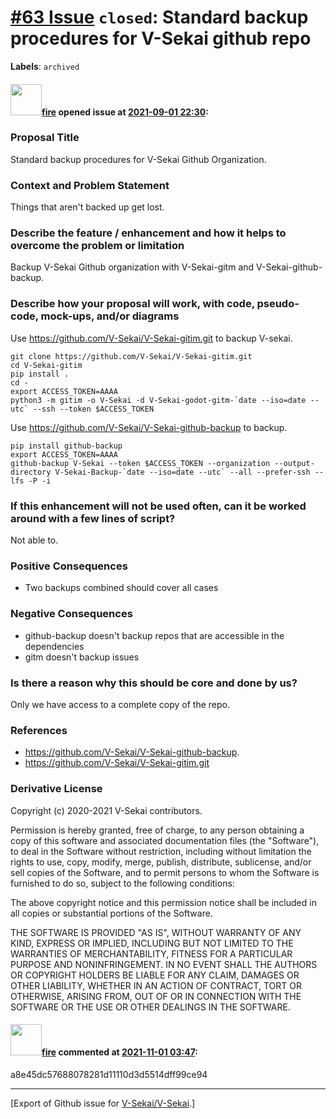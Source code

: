# [\#63 Issue](https://github.com/V-Sekai/V-Sekai/issues/63) `closed`: Standard backup procedures for V-Sekai github repo
**Labels**: `archived`


#### <img src="https://avatars.githubusercontent.com/u/32321?u=c2e06a3d2b49a467aa907e54aa259516440267cc&v=4" width="50">[fire](https://github.com/fire) opened issue at [2021-09-01 22:30](https://github.com/V-Sekai/V-Sekai/issues/63):

### Proposal Title

Standard backup procedures for V-Sekai Github Organization.

### Context and Problem Statement

Things that aren't backed up get lost.

### Describe the feature / enhancement and how it helps to overcome the problem or limitation

Backup V-Sekai Github organization with V-Sekai-gitm and V-Sekai-github-backup.


### Describe how your proposal will work, with code, pseudo-code, mock-ups, and/or diagrams

Use https://github.com/V-Sekai/V-Sekai-gitim.git to backup V-sekai.

```
git clone https://github.com/V-Sekai/V-Sekai-gitim.git
cd V-Sekai-gitim
pip install .
cd -
export ACCESS_TOKEN=AAAA
python3 -m gitim -o V-Sekai -d V-Sekai-godot-gitm-`date --iso=date --utc` --ssh --token $ACCESS_TOKEN
```

Use https://github.com/V-Sekai/V-Sekai-github-backup to backup.
 
```
pip install github-backup
export ACCESS_TOKEN=AAAA
github-backup V-Sekai --token $ACCESS_TOKEN --organization --output-directory V-Sekai-Backup-`date --iso=date --utc` --all --prefer-ssh --lfs -P -i
```

### If this enhancement will not be used often, can it be worked around with a few lines of script?

Not able to.

### Positive Consequences

- Two backups combined should cover all cases

### Negative Consequences

- github-backup doesn't backup repos that are accessible in the dependencies
- gitm doesn't backup issues

### Is there a reason why this should be core and done by us?

Only we have access to a complete copy of the repo.

### References

- https://github.com/V-Sekai/V-Sekai-github-backup.
- https://github.com/V-Sekai/V-Sekai-gitim.git

### Derivative License

Copyright (c) 2020-2021 V-Sekai contributors.

Permission is hereby granted, free of charge, to any person obtaining a copy
of this software and associated documentation files (the "Software"), to deal
in the Software without restriction, including without limitation the rights
to use, copy, modify, merge, publish, distribute, sublicense, and/or sell
copies of the Software, and to permit persons to whom the Software is
furnished to do so, subject to the following conditions:

The above copyright notice and this permission notice shall be included in all
copies or substantial portions of the Software.

THE SOFTWARE IS PROVIDED "AS IS", WITHOUT WARRANTY OF ANY KIND, EXPRESS OR
IMPLIED, INCLUDING BUT NOT LIMITED TO THE WARRANTIES OF MERCHANTABILITY,
FITNESS FOR A PARTICULAR PURPOSE AND NONINFRINGEMENT. IN NO EVENT SHALL THE
AUTHORS OR COPYRIGHT HOLDERS BE LIABLE FOR ANY CLAIM, DAMAGES OR OTHER
LIABILITY, WHETHER IN AN ACTION OF CONTRACT, TORT OR OTHERWISE, ARISING FROM,
OUT OF OR IN CONNECTION WITH THE SOFTWARE OR THE USE OR OTHER DEALINGS IN THE
SOFTWARE.


#### <img src="https://avatars.githubusercontent.com/u/32321?u=c2e06a3d2b49a467aa907e54aa259516440267cc&v=4" width="50">[fire](https://github.com/fire) commented at [2021-11-01 03:47](https://github.com/V-Sekai/V-Sekai/issues/63#issuecomment-955903031):

a8e45dc57688078281d11110d3d5514dff99ce94


-------------------------------------------------------------------------------



[Export of Github issue for [V-Sekai/V-Sekai](https://github.com/V-Sekai/V-Sekai).]
